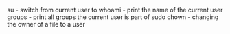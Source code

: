 su <username> - switch from current user to <user>
whoami - print the name of the current user
groups - print all groups the current user is part of
sudo chown <username> <filepath> - changing the owner of a file to a user
